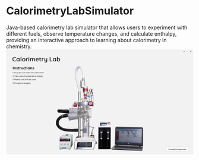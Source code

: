 # CalorimetryLabSimulator
Java-based calorimetry lab simulator that allows users to experiment with different fuels, observe temperature changes, and calculate enthalpy, providing an interactive approach to learning about calorimetry in chemistry.
<img src="./img/HomePage.png">
